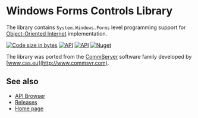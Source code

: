 # Windows Forms Controls Library

The library contains `System.Windows.Forms` level programming support for [Object-Oriented Internet](https://github.com/mpostol/ProcessObserver) implementation.

[![Code size in bytes](https://img.shields.io/github/languages/code-size/mpostol/WindowsForms)](https://github.com/mpostol/WindowsForms)
[![API](https://img.shields.io/badge/API-Browser-brightgreen)](https://mpostol.github.io/WindowsForms//API)
[![API](https://img.shields.io/badge/Releases-Page-brightgreen)](https://github.com/mpostol/WindowsForms/releases)
[![Nuget](https://img.shields.io/nuget/v/UAOOI.Windows.Forms )](https://www.nuget.org/packages/UAOOI.Windows.Forms)

The library was ported from the [CommServer](http://www.commsvr.com/) software family developed by [www.cas.eu](http://www.commsvr.com).

## See also

- [API Browser](https://mpostol.github.io/WindowsForms//API)
- [Releases](https://github.com/mpostol/WindowsForms/releases)
- [Home page](https://mpostol.github.io/WindowsForms/)
